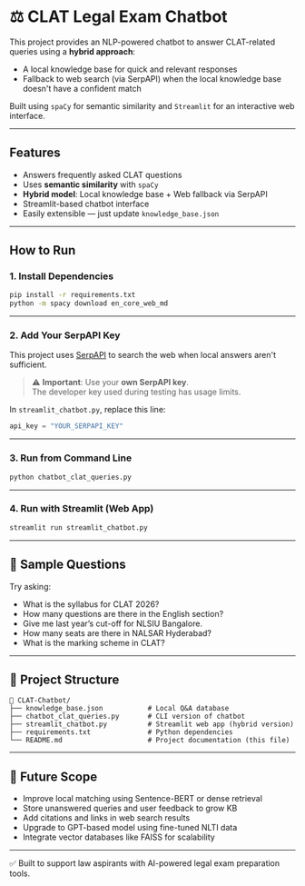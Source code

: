 # ⚖️ CLAT Legal Exam Chatbot

This project provides an NLP-powered chatbot to answer CLAT-related queries using a **hybrid approach**:
- A local knowledge base for quick and relevant responses
- Fallback to web search (via SerpAPI) when the local knowledge base doesn't have a confident match

Built using `spaCy` for semantic similarity and `Streamlit` for an interactive web interface.

---

##  Features

-  Answers frequently asked CLAT questions
-  Uses **semantic similarity** with `spaCy`
-  **Hybrid model**: Local knowledge base + Web fallback via SerpAPI
-  Streamlit-based chatbot interface
-  Easily extensible — just update `knowledge_base.json`

---

## How to Run

### 1. Install Dependencies

```bash
pip install -r requirements.txt
python -m spacy download en_core_web_md
```

---

### 2. Add Your SerpAPI Key

This project uses [SerpAPI](https://serpapi.com) to search the web when local answers aren't sufficient.

> ⚠️ **Important**: Use your **own SerpAPI key**.  
> The developer key used during testing has usage limits.

In `streamlit_chatbot.py`, replace this line:

```python
api_key = "YOUR_SERPAPI_KEY"
```

---

### 3. Run from Command Line

```bash
python chatbot_clat_queries.py
```

---

### 4. Run with Streamlit (Web App)

```bash
streamlit run streamlit_chatbot.py
```

---

## 💬 Sample Questions

Try asking:

- What is the syllabus for CLAT 2026?
- How many questions are there in the English section?
- Give me last year’s cut-off for NLSIU Bangalore.
- How many seats are there in NALSAR Hyderabad?
- What is the marking scheme in CLAT?

---

## 📁 Project Structure

```
📂 CLAT-Chatbot/
├── knowledge_base.json           # Local Q&A database
├── chatbot_clat_queries.py       # CLI version of chatbot
├── streamlit_chatbot.py          # Streamlit web app (hybrid version)
├── requirements.txt              # Python dependencies
└── README.md                     # Project documentation (this file)
```

---

## 🔄 Future Scope

- Improve local matching using Sentence-BERT or dense retrieval
- Store unanswered queries and user feedback to grow KB
- Add citations and links in web search results
- Upgrade to GPT-based model using fine-tuned NLTI data
- Integrate vector databases like FAISS for scalability

---

✅ Built to support law aspirants with AI-powered legal exam preparation tools.